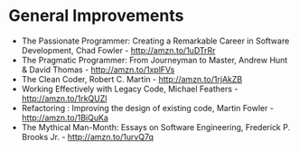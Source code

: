 General Improvements
====================

- The Passionate Programmer: Creating a Remarkable Career in Software Development, Chad Fowler - http://amzn.to/1uDTrRr
- The Pragmatic Programmer: From Journeyman to Master, Andrew Hunt & David Thomas - http://amzn.to/1xplFVs
- The Clean Coder, Robert C. Martin - http://amzn.to/1rjAkZB
- Working Effectively with Legacy Code, Michael Feathers - http://amzn.to/1rkQUZl
- Refactoring : Improving the design of existing code, Martin Fowler - http://amzn.to/1BiQuKa
- The Mythical Man-Month: Essays on Software Engineering, Frederick P. Brooks Jr. - http://amzn.to/1urvQ7q